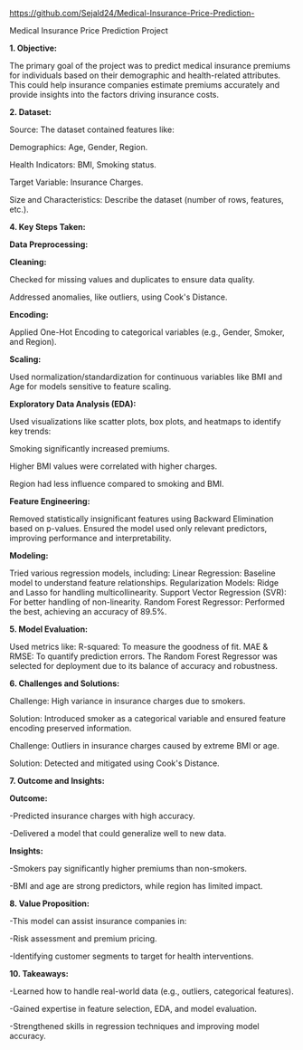 https://github.com/Sejald24/Medical-Insurance-Price-Prediction-

Medical Insurance Price Prediction Project


**1. Objective:**

The primary goal of the project was to predict medical insurance premiums for individuals based on their demographic and health-related attributes. This could help insurance companies estimate premiums accurately and provide insights into the factors driving insurance costs.



**2. Dataset:**

Source: The dataset contained features like:

Demographics: Age, Gender, Region.

Health Indicators: BMI, Smoking status.

Target Variable: Insurance Charges.

Size and Characteristics: Describe the dataset (number of rows, features, etc.).


**4. Key Steps Taken:**

**Data Preprocessing:**

**Cleaning:**

Checked for missing values and duplicates to ensure data quality.

Addressed anomalies, like outliers, using Cook's Distance.

**Encoding:**

Applied One-Hot Encoding to categorical variables (e.g., Gender, Smoker, and Region).

**Scaling:**

Used normalization/standardization for continuous variables like BMI and Age for models sensitive to feature scaling.

**Exploratory Data Analysis (EDA):**

Used visualizations like scatter plots, box plots, and heatmaps to identify key trends:

Smoking significantly increased premiums.

Higher BMI values were correlated with higher charges.

Region had less influence compared to smoking and BMI.


**Feature Engineering:**

Removed statistically insignificant features using Backward Elimination based on p-values.
Ensured the model used only relevant predictors, improving performance and interpretability.

**Modeling:**

Tried various regression models, including:
Linear Regression: Baseline model to understand feature relationships.
Regularization Models: Ridge and Lasso for handling multicollinearity.
Support Vector Regression (SVR): For better handling of non-linearity.
Random Forest Regressor: Performed the best, achieving an accuracy of 89.5%.


**5. Model Evaluation:**

Used metrics like:
R-squared: To measure the goodness of fit.
MAE & RMSE: To quantify prediction errors.
The Random Forest Regressor was selected for deployment due to its balance of accuracy and robustness.


**6. Challenges and Solutions:**

Challenge: High variance in insurance charges due to smokers.

Solution: Introduced smoker as a categorical variable and ensured feature encoding preserved information.

Challenge: Outliers in insurance charges caused by extreme BMI or age.

Solution: Detected and mitigated using Cook's Distance.


**7. Outcome and Insights:**

**Outcome:**

-Predicted insurance charges with high accuracy.

-Delivered a model that could generalize well to new data.

**Insights:**

-Smokers pay significantly higher premiums than non-smokers.

-BMI and age are strong predictors, while region has limited impact.

**8. Value Proposition:**

-This model can assist insurance companies in:

-Risk assessment and premium pricing.

-Identifying customer segments to target for health interventions.

**10. Takeaways:**

-Learned how to handle real-world data (e.g., outliers, categorical features).

-Gained expertise in feature selection, EDA, and model evaluation.

-Strengthened skills in regression techniques and improving model accuracy.




